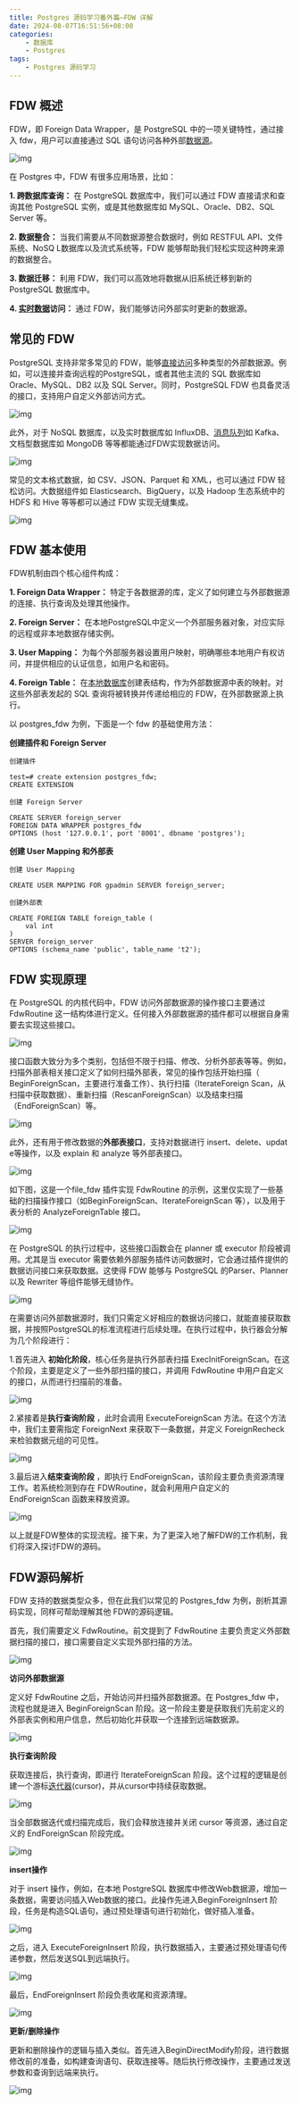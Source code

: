 ```yaml
---
title: Postgres 源码学习番外篇—FDW 详解
date: 2024-08-07T16:51:56+08:00
categories:
    - 数据库
    - Postgres
tags:
    - Postgres 源码学习
---
```


## FDW 概述

FDW，即 Foreign Data Wrapper，是 PostgreSQL 中的一项关键特性，通过接入 fdw，用户可以直接通过 SQL 语句访问各种外部[数据源](https://zhida.zhihu.com/search?q=数据源&zhida_source=entity&is_preview=1)。

![img](https://pica.zhimg.com/80/v2-17880528227249d55fecf659b40c9760_1440w.webp)

在 Postgres 中，FDW 有很多应用场景，比如：

**1. 跨数据库查询：**
在 PostgreSQL 数据库中，我们可以通过 FDW 直接请求和查询其他 PostgreSQL 实例，或是其他数据库如 MySQL、Oracle、DB2、SQL Server 等。

**2. 数据整合：**
当我们需要从不同数据源整合数据时，例如 RESTFUL API、文件系统、NoSQ L数据库以及流式系统等，FDW 能够帮助我们轻松实现这种跨来源的数据整合。

**3. 数据迁移：**
利用 FDW，我们可以高效地将数据从旧系统迁移到新的 PostgreSQL 数据库中。

**4. [实时数据](https://zhida.zhihu.com/search?q=实时数据&zhida_source=entity&is_preview=1)访问：**
通过 FDW，我们能够访问外部实时更新的数据源。

## 常见的 FDW

PostgreSQL 支持非常多常见的 FDW，能够[直接访问](https://zhida.zhihu.com/search?q=直接访问&zhida_source=entity&is_preview=1)多种类型的外部数据源。例如，可以连接并查询远程的PostgreSQL，或者其他主流的 SQL 数据库如 Oracle、MySQL、DB2 以及 SQL Server。同时，PostgreSQL FDW 也具备灵活的接口，支持用户自定义外部访问方式。

![img](https://pic4.zhimg.com/80/v2-285c7eb5c7238784d8cf1f78a5ea51e9_1440w.webp)


此外，对于 NoSQL 数据库，以及实时数据库如 InfluxDB、[消息队列](https://zhida.zhihu.com/search?q=消息队列&zhida_source=entity&is_preview=1)如 Kafka、文档型数据库如 MongoDB 等等都能通过FDW实现数据访问。

![img](https://pic3.zhimg.com/80/v2-b5d4e5f648de69ccab89fb16d2dfa3a6_1440w.webp)


常见的文本格式数据，如 CSV、JSON、Parquet 和 XML，也可以通过 FDW 轻松访问。大数据组件如 Elasticsearch、BigQuery，以及 Hadoop 生态系统中的 HDFS 和 Hive 等等都可以通过 FDW 实现无缝集成。

![img](https://pic3.zhimg.com/80/v2-9c84681f52a6a24553bdc580314136d6_1440w.webp)


## FDW 基本使用

FDW机制由四个核心组件构成：

**1. Foreign Data Wrapper：**
特定于各数据源的库，定义了如何建立与外部数据源的连接、执行查询及处理其他操作。

**2. Foreign Server：** 在本地PostgreSQL中定义一个外部服务器对象，对应实际的远程或非本地数据存储实例。

**3. User Mapping：** 为每个外部服务器设置用户映射，明确哪些本地用户有权访问，并提供相应的认证信息，如用户名和密码。

**4. Foreign Table：** 在[本地数据库](https://zhida.zhihu.com/search?q=本地数据库&zhida_source=entity&is_preview=1)创建表结构，作为外部数据源中表的映射。对这些外部表发起的 SQL 查询将被转换并传递给相应的 FDW，在外部数据源上执行。

以 postgres_fdw 为例，下面是一个 fdw 的基础使用方法：

**创建插件和 Foreign Server**

```text
创建插件

test=# create extension postgres_fdw;
CREATE EXTENSION

创建 Foreign Server

CREATE SERVER foreign_server
FOREIGN DATA WRAPPER postgres_fdw
OPTIONS (host '127.0.0.1', port '8001', dbname 'postgres');
```

**创建 User Mapping 和外部表**

```text
创建 User Mapping

CREATE USER MAPPING FOR gpadmin SERVER foreign_server;

创建外部表

CREATE FOREIGN TABLE foreign_table (
    val int
)
SERVER foreign_server
OPTIONS (schema_name 'public', table_name 't2');
```

## FDW 实现原理

在 PostgreSQL 的内核代码中，FDW 访问外部数据源的操作接口主要通过 FdwRoutine 这一结构体进行定义。任何接入外部数据源的插件都可以根据自身需要去实现这些接口。

![img](https://pica.zhimg.com/80/v2-b655ef63c413f6abdb9dcb5db6de8f0c_1440w.webp)


接口函数大致分为多个类别，包括但不限于扫描、修改、分析外部表等等。例如，扫描外部表相关接口定义了如何扫描外部表，常见的操作包括开始扫描（ BeginForeignScan，主要进行准备工作）、执行扫描（IterateForeign Scan，从扫描中获取数据）、重新扫描（RescanForeignScan）以及结束扫描（EndForeignScan）等。

![img](https://pic3.zhimg.com/80/v2-289a04fd609f8e90357a0807a4e3eea0_1440w.webp)


此外，还有用于修改数据的**外部表接口**，支持对数据进行 insert、delete、updat e等操作，以及 explain 和 analyze 等外部表接口。

![img](https://pic3.zhimg.com/80/v2-c519aeebd64b55d148b9520245f5a662_1440w.webp)


如下图，这是一个file_fdw 插件实现 FdwRoutine 的示例，这里仅实现了一些基础的扫描操作接口（如BeginForeignScan、IterateForeignScan 等），以及用于表分析的 AnalyzeForeignTable 接口。

![img](https://pic2.zhimg.com/80/v2-28112b30957818aa921b3216f914ee53_1440w.webp)


在 PostgreSQL 的执行过程中，这些接口函数会在 planner 或 executor 阶段被调用。尤其是当 executor 需要依赖外部服务插件访问数据时，它会通过插件提供的数据访问接口来获取数据。这使得 FDW 能够与 PostgreSQL 的Parser、Planner 以及 Rewriter 等组件能够无缝协作。

![img](https://pic3.zhimg.com/80/v2-a2f3236f67cc8b398f14e689df6d4042_1440w.webp)


在需要访问外部数据源时，我们只需定义好相应的数据访问接口，就能直接获取数据，并按照PostgreSQL的标准流程进行后续处理。在执行过程中，执行器会分解为几个阶段进行：

1.首先进入 **初始化阶段**，核心任务是执行外部表扫描 ExecInitForeignScan。在这个阶段，主要是定义了一些外部扫描的接口，并调用 FdwRoutine 中用户自定义的接口，从而进行扫描前的准备。

![img](https://pic3.zhimg.com/80/v2-d9d88d2a0d657c122dce4fa1eddb7218_1440w.webp)


2.紧接着是**执行查询阶段** ，此时会调用 ExecuteForeignScan 方法。在这个方法中，我们主要需指定 ForeignNext 来获取下一条数据，并定义 ForeignRecheck 来检验数据元组的可见性。

![img](https://pic2.zhimg.com/80/v2-8f9ef9a5e2ec09c02f92b7adde654805_1440w.webp)


3.最后进入**结束查询阶段** ，即执行 EndForeignScan，该阶段主要负责资源清理工作。若系统检测到存在 FDWRoutine，就会利用用户自定义的 EndForeignScan 函数来释放资源。

![img](https://picx.zhimg.com/80/v2-3a420250a9830f9a7153f33c1e535981_1440w.webp)


以上就是FDW整体的实现流程。接下来，为了更深入地了解FDW的工作机制，我们将深入探讨FDW的源码。

## FDW源码解析

FDW 支持的数据类型众多，但在此我们以常见的 Postgres_fdw 为例，剖析其源码实现，同样可帮助理解其他 FDW的源码逻辑。

首先，我们需要定义 FdwRoutine。前文提到了 FdwRoutine 主要负责定义外部数据扫描的接口，接口需要自定义实现外部扫描的方法。

![img](https://pica.zhimg.com/80/v2-fdf90c010c657f02b0f5f0cc159aa914_1440w.webp)

**访问外部数据源**

定义好 FdwRoutine 之后，开始访问并扫描外部数据源。在 Postgres_fdw 中，流程也就是进入 BeginForeignScan 阶段。这一阶段主要是获取我们先前定义的外部表实例和用户信息，然后初始化并获取一个连接到远端数据源。

![img](https://pic1.zhimg.com/80/v2-9a364180c86a79206c7d01b5b6c85efc_1440w.webp)


**执行查询阶段**

获取连接后，执行查询，即进行 IterateForeignScan 阶段。这个过程的逻辑是创建一个游标[迭代器](https://zhida.zhihu.com/search?q=迭代器&zhida_source=entity&is_preview=1)(cursor)，并从cursor中持续获取数据。

![img](https://pica.zhimg.com/80/v2-10a141aa6a137d4d72a5538ae7dbef4e_1440w.webp)


当全部数据迭代或扫描完成后，我们会释放连接并关闭 cursor 等资源，通过自定义的 EndForeignScan 阶段完成。

![img](https://pic3.zhimg.com/80/v2-bae4224a2d22798e6b702c74df3bf822_1440w.webp)

**insert操作**

对于 insert 操作，例如，在本地 PostgreSQL 数据库中修改Web数据源，增加一条数据，需要访问插入Web数据的接口。此操作先进入BeginForeignInsert 阶段，任务是构造SQL语句，通过预处理语句进行初始化，做好插入准备。

![img](https://pic4.zhimg.com/80/v2-bc52a148d29e2096df847275f21506df_1440w.webp)


之后，进入 ExecuteForeignInsert 阶段，执行数据插入，主要通过预处理语句传递参数，然后发送SQL到远端执行。

![img](https://pic2.zhimg.com/80/v2-ba21268abd33da52a31248e9a05f8557_1440w.webp)


最后，EndForeignInsert 阶段负责收尾和资源清理。

![img](https://pic3.zhimg.com/80/v2-7b0d18fe630b56b030b8d1854f1a8974_1440w.webp)


**更新/删除操作**

更新和删除操作的逻辑与插入类似。首先进入BeginDirectModify阶段，进行数据修改前的准备，如构建查询语句、获取连接等。随后执行修改操作，主要通过发送参数和查询到远端来执行。

![img](https://pic4.zhimg.com/80/v2-d373b0b7b91e2a4504d013c4ae815a05_1440w.webp)
